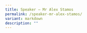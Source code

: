 ```yaml
---
title: Speaker – Mr Alex Stamos
permalink: /speaker-mr-alex-stamos/
variant: markdown
description: ""
---
```

